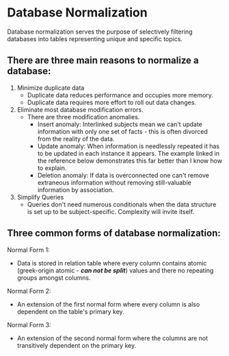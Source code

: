 # Database Normalization

Database normalization serves the purpose of selectively filtering databases into tables representing unique and specific topics. 



## There are three main reasons to normalize a database:
1. Minimize duplicate data
    - Duplicate data reduces performance and occupies more memory.
    - Duplicate data requires more effort to roll out data changes. 
2. Eliminate most database modification errors.
    - There are three modification anomalies. 
      + Insert anomaly: Interlinked subjects mean we can't update information with only one set of facts - this is often divorced from the reality of the data. 
      + Update anomaly: When information is needlessly repeated it has to be updated in each instance it appears. The example linked in the reference below demonstrates this far better than I know how to explain. 
      +  Deletion anomaly: If data is overconnected one can't remove extraneous information without removing still-valuable information by association. 
3. Simplify Queries
    - Queries don't need numerous conditionals when the data structure is set up to be subject-specific. Complexity will invite itself. 

## Three common forms of database normalization:
Normal Form 1: 
  - Data is stored in relation table where every column contains atomic (greek-origin atomic - ***can not be split***) values and there no repeating groups amongst columns.

Normal Form 2: 
  - An extension of the first normal form where every column is also dependent on the table's primary key.

Normal Form 3: 
  - An extension of the second normal form where the columns are not transitively dependent on the primary key. 